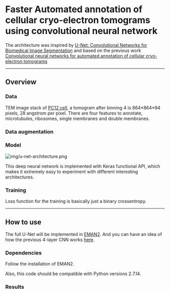 # Faster Automated annotation of cellular cryo-electron tomograms using convolutional neural network

The architecture was inspired by [U-Net: Convolutional Networks for Biomedical Image Segmentation](http://lmb.informatik.uni-freiburg.de/people/ronneber/u-net/) and based on the previous work [Convolutional neural networks for automated annotation of cellular cryo-electron tomograms](https://www.nature.com/articles/nmeth.4405)

---

## Overview

### Data

TEM image stack of [PC12 cell](https://www.ebi.ac.uk/pdbe/entry/emdb/EMD-8594), a tomogram after binning 4 is 864\*864\*94 pixels, 28 angstrom per pixel. There are four features to annotate, microtubules, ribosomes, single membranes and double membranes. 

### Data augmentation

### Model

![img/u-net-architecture.png](img/u-net-architecture.png)

This deep neural network is implemented with Keras functional API, which makes it extremely easy to experiment with different interesting architectures.


### Training

Loss function for the training is basically just a binary crossentropy.


---

## How to use

The full U-Net will be implemented in [EMAN2](https://blake.bcm.edu/emanwiki/EMAN2). And you can have an idea of how the previous 4-layer CNN works [here](https://blake.bcm.edu/emanwiki/EMAN2/Programs/tomoseg).

### Dependencies

Follow the installation of EMAN2.

Also, this code should be compatible with Python versions 2.7.14.


### Results

